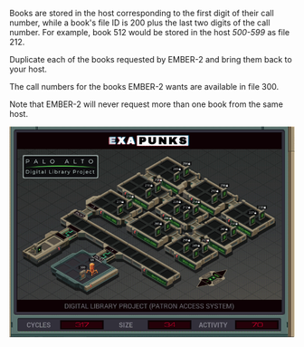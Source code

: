 Books are stored in the host corresponding to the first digit of their call number, while a book's file ID is 200 plus the last two digits of the call number. For example, book 512 would be stored in the host *500-599* as file 212.

Duplicate each of the books requested by EMBER-2 and bring them back to your host.

The call numbers for the books EMBER-2 wants are available in file 300.

Note that EMBER-2 will never request more than one book from the same host.

![Solution](https://github.com/shaisimel/Exapunks/blob/master/Solutions/17%20-%20Digital%20Library%20Project/EXAPUNKS%20-%20Digital%20Library%20Project%20(317%2C%2034%2C%2070%2C%202019-02-13-21-19-30).gif)
